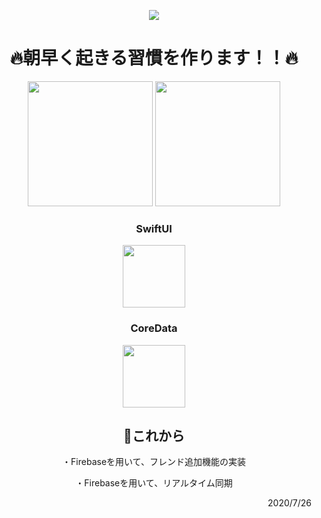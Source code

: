<p align="center">
  <img src="https://user-images.githubusercontent.com/52638834/88467675-722bf380-cf14-11ea-8ef4-52bc11fc5e7c.jpeg"/>
</p>


<h1 align="center">🔥朝早く起きる習慣を作ります！！🔥</h1>
<p align="center">
  <img src="https://user-images.githubusercontent.com/52638834/88452527-71567b80-ce9a-11ea-8731-064f0f712fff.png" width="200px;" />
  <img src="https://user-images.githubusercontent.com/52638834/88452538-8f23e080-ce9a-11ea-8d76-24934e2fe49f.png" width="200px;" />
</p>




<h3 align="center">SwiftUI</h3>
<p align="center">
 <a href="https://developer.apple.com/documentation/swiftui">
  <img src="https://user-images.githubusercontent.com/52638834/88453112-402c7a00-ce9f-11ea-86a4-185f9727d278.png" width="100px;"/>
 </a>
</p>
 
 
<h3 align="center">CoreData</h3>
<p align="center">
  <a href="https://developer.apple.com/documentation/coredata">
    <img src="https://user-images.githubusercontent.com/52638834/88453296-9ea62800-cea0-11ea-9cfd-2cd22e2e4d3a.png" width="100px;"/>
  </a>
</p>



<h2 align="center">👀これから</h2>
<p align="center">・Firebaseを用いて、フレンド追加機能の実装</p>
<p align="center">・Firebaseを用いて、リアルタイム同期</p>


<p align="right">2020/7/26</p>

